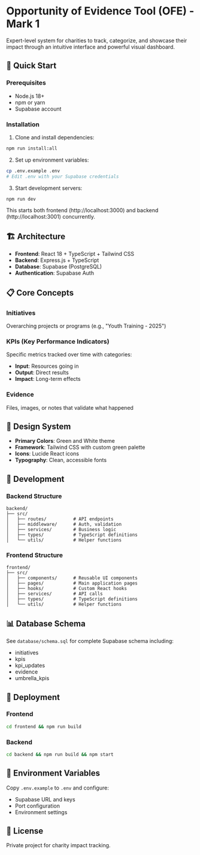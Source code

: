 # Opportunity of Evidence Tool (OFE) - Mark 1

Expert-level system for charities to track, categorize, and showcase their impact through an intuitive interface and powerful visual dashboard.

## 🚀 Quick Start

### Prerequisites
- Node.js 18+
- npm or yarn
- Supabase account

### Installation

1. Clone and install dependencies:
```bash
npm run install:all
```

2. Set up environment variables:
```bash
cp .env.example .env
# Edit .env with your Supabase credentials
```

3. Start development servers:
```bash
npm run dev
```

This starts both frontend (http://localhost:3000) and backend (http://localhost:3001) concurrently.

## 🏗️ Architecture

- **Frontend**: React 18 + TypeScript + Tailwind CSS
- **Backend**: Express.js + TypeScript  
- **Database**: Supabase (PostgreSQL)
- **Authentication**: Supabase Auth

## 📋 Core Concepts

### Initiatives
Overarching projects or programs (e.g., "Youth Training - 2025")

### KPIs (Key Performance Indicators)
Specific metrics tracked over time with categories:
- **Input**: Resources going in
- **Output**: Direct results  
- **Impact**: Long-term effects

### Evidence
Files, images, or notes that validate what happened

## 🎨 Design System

- **Primary Colors**: Green and White theme
- **Framework**: Tailwind CSS with custom green palette
- **Icons**: Lucide React icons
- **Typography**: Clean, accessible fonts

## 🔧 Development

### Backend Structure
```
backend/
├── src/
│   ├── routes/          # API endpoints
│   ├── middleware/      # Auth, validation
│   ├── services/        # Business logic
│   ├── types/           # TypeScript definitions
│   └── utils/           # Helper functions
```

### Frontend Structure  
```
frontend/
├── src/
│   ├── components/      # Reusable UI components
│   ├── pages/           # Main application pages
│   ├── hooks/           # Custom React hooks
│   ├── services/        # API calls
│   ├── types/           # TypeScript definitions
│   └── utils/           # Helper functions
```

## 📊 Database Schema

See `database/schema.sql` for complete Supabase schema including:
- initiatives
- kpis  
- kpi_updates
- evidence
- umbrella_kpis

## 🚢 Deployment

### Frontend
```bash
cd frontend && npm run build
```

### Backend
```bash
cd backend && npm run build && npm start
```

## 🔐 Environment Variables

Copy `.env.example` to `.env` and configure:
- Supabase URL and keys
- Port configuration
- Environment settings

## 📝 License

Private project for charity impact tracking. 